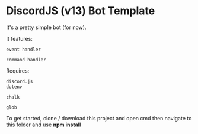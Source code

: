 # DiscordJS (v13) Bot Template
 
It's a pretty simple bot (for now).

It features:

    event handler
    
    command handler
    

Requires:

    discord.js
    dotenv
    
    chalk
    
    glob
    

To get started, clone / download this project and open cmd then navigate to this folder and use **npm install**
